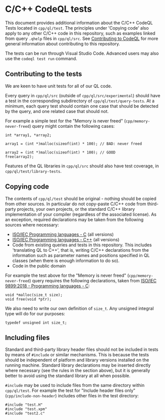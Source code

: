 # C/C++ CodeQL tests

This document provides additional information about the C/C++ CodeQL Tests located in `cpp/ql/test`.  The principles under 'Copying code' also apply to any other C/C++ code in this repository, such as examples linked from query `.qhelp` files in `cpp/ql/src`.  See [Contributing to CodeQL](/CONTRIBUTING.md) for more general information about contributing to this repository.

The tests can be run through Visual Studio Code.  Advanced users may also use the `codeql test run` command.

## Contributing to the tests

We are keen to have unit tests for all of our QL code.

Every query in `cpp/ql/src` (outside of `cpp/ql/src/experimental`) should have a test in the corresponding subdirectory of `cpp/ql/test/query-tests`. At a minimum, each query test should contain one case that should be detected by the query, and one related case that should not.

For example a simple test for the "Memory is never freed" (`cpp/memory-never-freed`) query might contain the following cases:
```
int *array1, *array2;

array1 = (int *)malloc(sizeof(int) * 100); // BAD: never freed

array2 = (int *)malloc(sizeof(int) * 100); // GOOD
free(array2);
```

Features of the QL libraries in `cpp/ql/src` should also have test coverage, in `cpp/ql/test/library-tests`.

## Copying code

The contents of `cpp/ql/test` should be original - nothing should be copied from other sources. In particular do not copy-paste C/C++ code from third-party projects, your own projects, or the standard C/C++ library implementation of your compiler (regardless of the associated license). As an exception, required declarations may be taken from the following sources where necessary:
 - [ISO/IEC Programming languages - C](https://www.iso.org/standard/74528.html) (all versions)
 - [ISO/IEC Programming languages - C++](https://www.iso.org/standard/68564.html) (all versions)
 - Code from existing queries and tests in this repository.
   This includes 'translating QL to C++', that is, writing C/C++ declarations from the information such as parameter names and positions specified in QL classes (when there is enough information to do so).
 - Code in the public domain

For example the test above for the "Memory is never freed" (`cpp/memory-never-freed`) query requires the following declarations, taken from [ISO/IEC 9899:2018 - Programming languages - C](https://www.iso.org/standard/74528.html):
```
void *malloc(size_t size);
void free(void *ptr);
```
We also need to write our own definition of `size_t`.  Any unsigned integral type will do for our purposes:
```
typedef unsigned int size_t;
```

## Including files

Standard and third-party library header files should not be included in tests by means of `#include` or similar mechanisms. This is because the tests should be independent of platform and library versions installed on the running machine. Standard library declarations may be inserted directly where necessary (see the rules in the section above), but it is generally better to avoid using the standard library at all when possible.

`#include` may be used to include files from the same directory within `cpp/ql/test`.  For example the test for "Include header files only" (`cpp/include-non-header`) includes other files in the test directory:
```
#include "test.H"
#include "test.xpm"
#include "test2.c"
```
